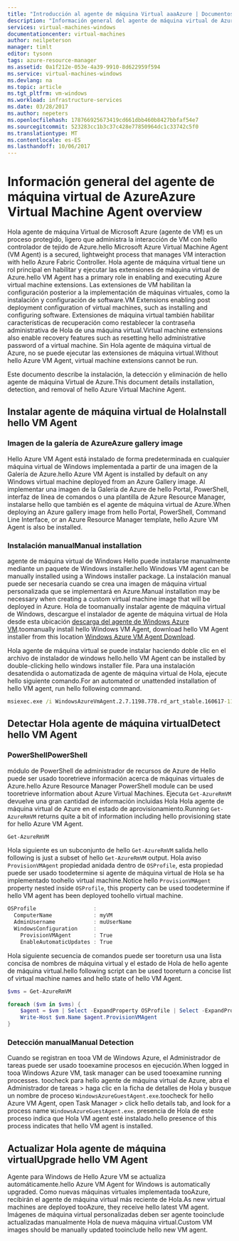 ```yaml
---
title: "Introducción al agente de máquina Virtual aaaAzure | Documentos de Microsoft"
description: "Información general del agente de máquina virtual de Azure"
services: virtual-machines-windows
documentationcenter: virtual-machines
author: neilpeterson
manager: timlt
editor: tysonn
tags: azure-resource-manager
ms.assetid: 0a1f212e-053e-4a39-9910-8d622959f594
ms.service: virtual-machines-windows
ms.devlang: na
ms.topic: article
ms.tgt_pltfrm: vm-windows
ms.workload: infrastructure-services
ms.date: 03/28/2017
ms.author: nepeters
ms.openlocfilehash: 178766925673419cd661dbb460b8427bbfaf54e7
ms.sourcegitcommit: 523283cc1b3c37c428e77850964dc1c33742c5f0
ms.translationtype: MT
ms.contentlocale: es-ES
ms.lasthandoff: 10/06/2017
---
```

# <a name="azure-virtual-machine-agent-overview"></a><span data-ttu-id="078b6-103">Información general del agente de máquina virtual de Azure</span><span class="sxs-lookup"><span data-stu-id="078b6-103">Azure Virtual Machine Agent overview</span></span>

<span data-ttu-id="078b6-104">Hola agente de máquina Virtual de Microsoft Azure (agente de VM) es un proceso protegido, ligero que administra la interacción de VM con hello controlador de tejido de Azure.</span><span class="sxs-lookup"><span data-stu-id="078b6-104">hello Microsoft Azure Virtual Machine Agent (VM Agent) is a secured, lightweight process that manages VM interaction with hello Azure Fabric Controller.</span></span> <span data-ttu-id="078b6-105">Hola agente de máquina virtual tiene un rol principal en habilitar y ejecutar las extensiones de máquina virtual de Azure.</span><span class="sxs-lookup"><span data-stu-id="078b6-105">hello VM Agent has a primary role in enabling and executing Azure virtual machine extensions.</span></span> <span data-ttu-id="078b6-106">Las extensiones de VM habilitan la configuración posterior a la implementación de máquinas virtuales, como la instalación y configuración de software.</span><span class="sxs-lookup"><span data-stu-id="078b6-106">VM Extensions enabling post deployment configuration of virtual machines, such as installing and configuring software.</span></span> <span data-ttu-id="078b6-107">Extensiones de máquina virtual también habilitar características de recuperación como restablecer la contraseña administrativa de Hola de una máquina virtual.</span><span class="sxs-lookup"><span data-stu-id="078b6-107">Virtual machine extensions also enable recovery features such as resetting hello administrative password of a virtual machine.</span></span> <span data-ttu-id="078b6-108">Sin Hola agente de máquina virtual de Azure, no se puede ejecutar las extensiones de máquina virtual.</span><span class="sxs-lookup"><span data-stu-id="078b6-108">Without hello Azure VM Agent, virtual machine extensions cannot be run.</span></span>

<span data-ttu-id="078b6-109">Este documento describe la instalación, la detección y eliminación de hello agente de máquina Virtual de Azure.</span><span class="sxs-lookup"><span data-stu-id="078b6-109">This document details installation, detection, and removal of hello Azure Virtual Machine Agent.</span></span>

## <a name="install-hello-vm-agent"></a><span data-ttu-id="078b6-110">Instalar agente de máquina virtual de Hola</span><span class="sxs-lookup"><span data-stu-id="078b6-110">Install hello VM Agent</span></span>

### <a name="azure-gallery-image"></a><span data-ttu-id="078b6-111">Imagen de la galería de Azure</span><span class="sxs-lookup"><span data-stu-id="078b6-111">Azure gallery image</span></span>

<span data-ttu-id="078b6-112">Hello Azure VM Agent está instalado de forma predeterminada en cualquier máquina virtual de Windows implementada a partir de una imagen de la Galería de Azure.</span><span class="sxs-lookup"><span data-stu-id="078b6-112">hello Azure VM Agent is installed by default on any Windows virtual machine deployed from an Azure Gallery image.</span></span> <span data-ttu-id="078b6-113">Al implementar una imagen de la Galería de Azure de hello Portal, PowerShell, interfaz de línea de comandos o una plantilla de Azure Resource Manager, instalarse hello que también es el agente de máquina virtual de Azure.</span><span class="sxs-lookup"><span data-stu-id="078b6-113">When deploying an Azure gallery image from hello Portal, PowerShell, Command Line Interface, or an Azure Resource Manager template, hello Azure VM Agent is also be installed.</span></span> 

### <a name="manual-installation"></a><span data-ttu-id="078b6-114">Instalación manual</span><span class="sxs-lookup"><span data-stu-id="078b6-114">Manual installation</span></span>

<span data-ttu-id="078b6-115">agente de máquina virtual de Windows Hello puede instalarse manualmente mediante un paquete de Windows installer.</span><span class="sxs-lookup"><span data-stu-id="078b6-115">hello Windows VM agent can be manually installed using a Windows installer package.</span></span> <span data-ttu-id="078b6-116">La instalación manual puede ser necesaria cuando se crea una imagen de máquina virtual personalizada que se implementará en Azure.</span><span class="sxs-lookup"><span data-stu-id="078b6-116">Manual installation may be necessary when creating a custom virtual machine image that will be deployed in Azure.</span></span> <span data-ttu-id="078b6-117">Hola de toomanually instalar agente de máquina virtual de Windows, descargue el instalador de agente de máquina virtual de Hola desde esta ubicación [descarga del agente de Windows Azure VM](http://go.microsoft.com/fwlink/?LinkID=394789).</span><span class="sxs-lookup"><span data-stu-id="078b6-117">toomanually install hello Windows VM Agent, download hello VM Agent installer from this location [Windows Azure VM Agent Download](http://go.microsoft.com/fwlink/?LinkID=394789).</span></span> 

<span data-ttu-id="078b6-118">Hola agente de máquina virtual se puede instalar haciendo doble clic en el archivo de instalador de windows hello.</span><span class="sxs-lookup"><span data-stu-id="078b6-118">hello VM Agent can be installed by double-clicking hello windows installer file.</span></span> <span data-ttu-id="078b6-119">Para una instalación desatendida o automatizada de agente de máquina virtual de Hola, ejecute hello siguiente comando.</span><span class="sxs-lookup"><span data-stu-id="078b6-119">For an automated or unattended installation of hello VM agent, run hello following command.</span></span>

```cmd
msiexec.exe /i WindowsAzureVmAgent.2.7.1198.778.rd_art_stable.160617-1120.fre /quiet
```

## <a name="detect-hello-vm-agent"></a><span data-ttu-id="078b6-120">Detectar Hola agente de máquina virtual</span><span class="sxs-lookup"><span data-stu-id="078b6-120">Detect hello VM Agent</span></span>

### <a name="powershell"></a><span data-ttu-id="078b6-121">PowerShell</span><span class="sxs-lookup"><span data-stu-id="078b6-121">PowerShell</span></span>

<span data-ttu-id="078b6-122">módulo de PowerShell de administrador de recursos de Azure de Hello puede ser usado tooretrieve información acerca de máquinas virtuales de Azure.</span><span class="sxs-lookup"><span data-stu-id="078b6-122">hello Azure Resource Manager PowerShell module can be used tooretrieve information about Azure Virtual Machines.</span></span> <span data-ttu-id="078b6-123">Ejecuta `Get-AzureRmVM` devuelve una gran cantidad de información incluidas Hola Hola agente de máquina virtual de Azure en el estado de aprovisionamiento.</span><span class="sxs-lookup"><span data-stu-id="078b6-123">Running `Get-AzureRmVM` returns quite a bit of information including hello provisioning state for hello Azure VM Agent.</span></span>

```PowerShell
Get-AzureRmVM
```

<span data-ttu-id="078b6-124">Hola siguiente es un subconjunto de hello `Get-AzureRmVM` salida.</span><span class="sxs-lookup"><span data-stu-id="078b6-124">hello following is just a subset of hello `Get-AzureRmVM` output.</span></span> <span data-ttu-id="078b6-125">Hola aviso `ProvisionVMAgent` propiedad anidada dentro de `OSProfile`, esta propiedad puede ser usado toodetermine si agente de máquina virtual de Hola se ha implementado toohello virtual machine.</span><span class="sxs-lookup"><span data-stu-id="078b6-125">Notice hello `ProvisionVMAgent` property nested inside `OSProfile`, this property can be used toodetermine if hello VM agent has been deployed toohello virtual machine.</span></span>

```PowerShell
OSProfile                  :
  ComputerName             : myVM
  AdminUsername            : muUserName
  WindowsConfiguration     :
    ProvisionVMAgent       : True
    EnableAutomaticUpdates : True
```

<span data-ttu-id="078b6-126">Hola siguiente secuencia de comandos puede ser tooreturn usa una lista concisa de nombres de máquina virtual y el estado de Hola de hello agente de máquina virtual.</span><span class="sxs-lookup"><span data-stu-id="078b6-126">hello following script can be used tooreturn a concise list of virtual machine names and hello state of hello VM Agent.</span></span>

```PowerShell
$vms = Get-AzureRmVM

foreach ($vm in $vms) {
    $agent = $vm | Select -ExpandProperty OSProfile | Select -ExpandProperty Windowsconfiguration | Select ProvisionVMAgent
    Write-Host $vm.Name $agent.ProvisionVMAgent
}
```

### <a name="manual-detection"></a><span data-ttu-id="078b6-127">Detección manual</span><span class="sxs-lookup"><span data-stu-id="078b6-127">Manual Detection</span></span>

<span data-ttu-id="078b6-128">Cuando se registran en tooa VM de Windows Azure, el Administrador de tareas puede ser usado tooexamine procesos en ejecución.</span><span class="sxs-lookup"><span data-stu-id="078b6-128">When logged in tooa Windows Azure VM, task manager can be used tooexamine running processes.</span></span> <span data-ttu-id="078b6-129">toocheck para hello agente de máquina virtual de Azure, abra el Administrador de tareas > haga clic en la ficha de detalles de Hola y busque un nombre de proceso `WindowsAzureGuestAgent.exe`.</span><span class="sxs-lookup"><span data-stu-id="078b6-129">toocheck for hello Azure VM Agent, open Task Manager > click hello details tab, and look for a process name `WindowsAzureGuestAgent.exe`.</span></span> <span data-ttu-id="078b6-130">presencia de Hola de este proceso indica que Hola VM agent esté instalado.</span><span class="sxs-lookup"><span data-stu-id="078b6-130">hello presence of this process indicates that hello VM agent is installed.</span></span>

## <a name="upgrade-hello-vm-agent"></a><span data-ttu-id="078b6-131">Actualizar Hola agente de máquina virtual</span><span class="sxs-lookup"><span data-stu-id="078b6-131">Upgrade hello VM Agent</span></span>

<span data-ttu-id="078b6-132">Agente para Windows de Hello Azure VM se actualiza automáticamente.</span><span class="sxs-lookup"><span data-stu-id="078b6-132">hello Azure VM Agent for Windows is automatically upgraded.</span></span> <span data-ttu-id="078b6-133">Como nuevas máquinas virtuales implementada tooAzure, recibirán el agente de máquina virtual más reciente de Hola.</span><span class="sxs-lookup"><span data-stu-id="078b6-133">As new virtual machines are deployed tooAzure, they receive hello latest VM agent.</span></span> <span data-ttu-id="078b6-134">Imágenes de máquina virtual personalizadas deben ser agente tooinclude actualizadas manualmente Hola de nueva máquina virtual.</span><span class="sxs-lookup"><span data-stu-id="078b6-134">Custom VM images should be manually updated tooinclude hello new VM agent.</span></span>

